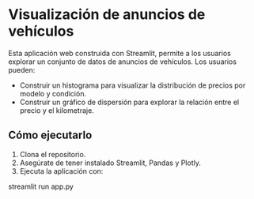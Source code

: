 
# Visualización de anuncios de vehículos

Esta aplicación web construida con Streamlit, permite a los usuarios explorar un conjunto de datos de anuncios de vehículos. Los usuarios pueden:

- Construir un histograma para visualizar la distribución de precios por modelo y condición.
- Construir un gráfico de dispersión para explorar la relación entre el precio y el kilometraje.

## Cómo ejecutarlo

1. Clona el repositorio.
2. Asegúrate de tener instalado Streamlit, Pandas y Plotly.
3. Ejecuta la aplicación con:

streamlit run app.py
